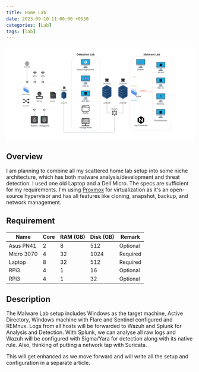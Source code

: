 ```yaml
---
title: Home Lab
date: 2023-09-10 11:00:00 +0530
categories: [Lab]
tags: [lab]
---
```


![](assets/images/home_lab/home_lab.png)

## Overview
I am planning to combine all my scattered home lab setup into some niche architecture, which has both malware analysis/development and threat detection. I used one old Laptop and a Dell Micro. The specs are sufficient for my requirements. I'm using [Proxmox](https://www.proxmox.com/en/proxmox-virtual-environment/overview) for virtualization as it's an open-source hypervisor and has all features like cloning, snapshot, backup, and network management.

## Requirement

| Name       | Core | RAM (GB) | Disk (GB) | Remark   |
|------------|------|----------|-----------|----------|
| Asus PN41  | 2    | 8        | 512       | Optional |
| Micro 3070 | 4    | 32       | 1024      | Required |
| Laptop     | 8    | 32       | 512       | Required |
| RPi3       | 4    | 1        | 16        | Optional |
| RPi3       | 4    | 1        | 32        | Optional |

## Description
The Malware Lab setup includes Windows as the target machine, Active Directory, Windows machine with Flare and Sentinel configured and REMnux. Logs from all hosts will be forwarded to Wazuh and Splunk for Analysis and Detection. With Splunk, we can analyse all raw logs and Wazuh will be configured with Sigma/Yara for detection along with its native rule. Also, thinking of putting a network tap with Suricata.

This will get enhanced as we move forward and will write all the setup and configuration in a separate article.